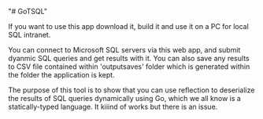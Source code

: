 "# GoTSQL" 

If you want to use this app download it, build it and use it on a PC for local SQL intranet.

You can connect to Microsoft SQL servers via this web app, and submit dyanmic SQL queries and get results with it.
You can also save any results to CSV file contained within 'outputsaves' folder which is generated within the folder the application is kept. 



The purpose of this tool is to show that you can use reflection to deserialize the results of SQL queries dynamically using Go, which we all know is a statically-typed language. It kiiind of works but there is an issue.
